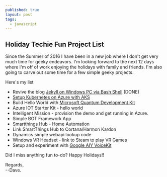 ```yaml
---
published: true
layout: post
tags:
  - javascript
---
```

## Holiday Techie Fun Project List

Since the Summer of 2016 I have been in a new job where I don't get very much time for geeky endeavors.  I'm looking forward to the next 12 days where I'm off of work enjoying the holidays with family and friends.  I'm also going to carve out some time for a few simple geeky projects.  

Here's my list
- Revive the blog [Jekyll on Windows PC via Bash Shell](https://jekyllrb.com/docs/windows/) (DONE)
- [Setup Kubernetes on Azure with AKS](https://aiyprojects.withgoogle.com/voice)
- Build Hello World with [Microsoft Quantum Development Kit](https://www.microsoft.com/en-us/quantum/)
- Azure IOT Starter Kit - hello world
- Intelligent Mission - provision the demo and get running in Azure.  
- Simple BOT Framework App 
- Smartthings Hub - Home Automation 
- Link SmartThings Hub to Cortana/Harmon Kardon
- Dynamics simple webapi lookup code
- Windows VR Headset - link to Steam to play VR Games
- Setup and experiment with [Google AIY VoiceKit](https://aiyprojects.withgoogle.com/voice)

Did I miss anything fun to-do?  Happy Holidays!!

Regards,  
--Dave.